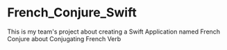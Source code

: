 # French_Conjure_Swift
This is my team's project about creating a Swift Application named French Conjure about Conjugating French Verb
